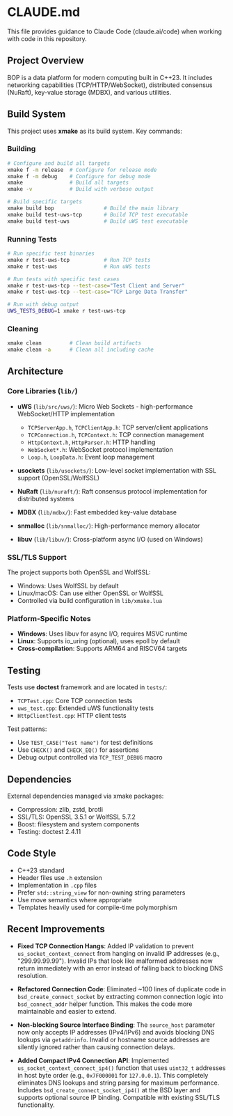 # CLAUDE.md

This file provides guidance to Claude Code (claude.ai/code) when working with code in this repository.

## Project Overview

BOP is a data platform for modern computing built in C++23. It includes networking capabilities (TCP/HTTP/WebSocket), distributed consensus (NuRaft), key-value storage (MDBX), and various utilities.

## Build System

This project uses **xmake** as its build system. Key commands:

### Building
```bash
# Configure and build all targets
xmake f -m release  # Configure for release mode
xmake f -m debug    # Configure for debug mode
xmake               # Build all targets
xmake -v            # Build with verbose output

# Build specific targets
xmake build bop                # Build the main library
xmake build test-uws-tcp       # Build TCP test executable
xmake build test-uws           # Build uWS test executable
```

### Running Tests
```bash
# Run specific test binaries
xmake r test-uws-tcp           # Run TCP tests
xmake r test-uws               # Run uWS tests

# Run tests with specific test cases
xmake r test-uws-tcp --test-case="Test Client and Server"
xmake r test-uws-tcp --test-case="TCP Large Data Transfer"

# Run with debug output
UWS_TESTS_DEBUG=1 xmake r test-uws-tcp
```

### Cleaning
```bash
xmake clean         # Clean build artifacts
xmake clean -a      # Clean all including cache
```

## Architecture

### Core Libraries (`lib/`)

- **uWS** (`lib/src/uws/`): Micro Web Sockets - high-performance WebSocket/HTTP implementation
  - `TCPServerApp.h`, `TCPClientApp.h`: TCP server/client applications
  - `TCPConnection.h`, `TCPContext.h`: TCP connection management
  - `HttpContext.h`, `HttpParser.h`: HTTP handling
  - `WebSocket*.h`: WebSocket protocol implementation
  - `Loop.h`, `LoopData.h`: Event loop management

- **usockets** (`lib/usockets/`): Low-level socket implementation with SSL support (OpenSSL/WolfSSL)

- **NuRaft** (`lib/nuraft/`): Raft consensus protocol implementation for distributed systems

- **MDBX** (`lib/mdbx/`): Fast embedded key-value database

- **snmalloc** (`lib/snmalloc/`): High-performance memory allocator

- **libuv** (`lib/libuv/`): Cross-platform async I/O (used on Windows)

### SSL/TLS Support

The project supports both OpenSSL and WolfSSL:
- Windows: Uses WolfSSL by default
- Linux/macOS: Can use either OpenSSL or WolfSSL
- Controlled via build configuration in `lib/xmake.lua`

### Platform-Specific Notes

- **Windows**: Uses libuv for async I/O, requires MSVC runtime
- **Linux**: Supports io_uring (optional), uses epoll by default
- **Cross-compilation**: Supports ARM64 and RISCV64 targets

## Testing

Tests use **doctest** framework and are located in `tests/`:
- `TCPTest.cpp`: Core TCP connection tests
- `uws_test.cpp`: Extended uWS functionality tests
- `HttpClientTest.cpp`: HTTP client tests

Test patterns:
- Use `TEST_CASE("Test name")` for test definitions
- Use `CHECK()` and `CHECK_EQ()` for assertions
- Debug output controlled via `TCP_TEST_DEBUG` macro

## Dependencies

External dependencies managed via xmake packages:
- Compression: zlib, zstd, brotli
- SSL/TLS: OpenSSL 3.5.1 or WolfSSL 5.7.2
- Boost: filesystem and system components
- Testing: doctest 2.4.11

## Code Style

- C++23 standard
- Header files use `.h` extension
- Implementation in `.cpp` files
- Prefer `std::string_view` for non-owning string parameters
- Use move semantics where appropriate
- Templates heavily used for compile-time polymorphism

## Recent Improvements

- **Fixed TCP Connection Hangs**: Added IP validation to prevent `us_socket_context_connect` from hanging on invalid IP addresses (e.g., "299.99.99.99"). Invalid IPs that look like malformed addresses now return immediately with an error instead of falling back to blocking DNS resolution.

- **Refactored Connection Code**: Eliminated ~100 lines of duplicate code in `bsd_create_connect_socket` by extracting common connection logic into `bsd_connect_addr` helper function. This makes the code more maintainable and easier to extend.

- **Non-blocking Source Interface Binding**: The `source_host` parameter now only accepts IP addresses (IPv4/IPv6) and avoids blocking DNS lookups via `getaddrinfo`. Invalid or hostname source addresses are silently ignored rather than causing connection delays.

- **Added Compact IPv4 Connection API**: Implemented `us_socket_context_connect_ip4()` function that uses `uint32_t` addresses in host byte order (e.g., `0x7F000001` for `127.0.0.1`). This completely eliminates DNS lookups and string parsing for maximum performance. Includes `bsd_create_connect_socket_ip4()` at the BSD layer and supports optional source IP binding. Compatible with existing SSL/TLS functionality.